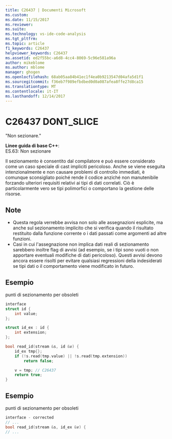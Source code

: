 ```yaml
---
title: C26437 | Documenti Microsoft
ms.custom: 
ms.date: 11/15/2017
ms.reviewer: 
ms.suite: 
ms.technology: vs-ide-code-analysis
ms.tgt_pltfrm: 
ms.topic: article
f1_keywords: C26437
helpviewer_keywords: C26437
ms.assetid: ed2f55bc-a6d8-4cc4-8069-5c96e581a96a
author: mikeblome
ms.author: mblome
manager: ghogen
ms.openlocfilehash: 68ab05aa84b41ec1f4ea0b9213547d04afa5d1f1
ms.sourcegitcommit: f36eb7f989efbdbed0d0a087afea8ffe27d8ca15
ms.translationtype: MT
ms.contentlocale: it-IT
ms.lasthandoff: 12/14/2017
---
```

# <a name="c26437-dontslice"></a>C26437 DONT_SLICE
"Non sezionare."

**Linee guida di base C++**:   
ES.63: Non sezionare

Il sezionamento è consentito dal compilatore e può essere considerato come un caso speciale di cast impliciti pericoloso. Anche se viene eseguita intenzionalmente e non causare problemi di controllo immediati, è comunque sconsigliato poiché rende il codice anziché non manutenibile forzando ulteriori requisiti relativi ai tipi di dati correlati. Ciò è particolarmente vero se tipi polimorfici o comportano la gestione delle risorse.

## <a name="remarks"></a>Note    
 -  Questa regola verrebbe avvisa non solo alle assegnazioni esplicite, ma anche sul sezionamento implicito che si verifica quando il risultato restituito dalla funzione corrente o i dati passati come argomenti ad altre funzioni.
-  Casi in cui l'assegnazione non implica dati reali di sezionamento sarebbero inoltre flag di avvisi (ad esempio, se i tipi sono vuoti o non apportare eventuali modifiche di dati pericoloso). Questi avvisi devono ancora essere risolti per evitare qualsiasi regressioni della indesiderati se tipi dati o il comportamento viene modificato in futuro.
## <a name="example"></a>Esempio 
punti di sezionamento per obsoleti 

```cpp
interface
struct id {
    int value;
};

struct id_ex : id {
    int extension;
};

bool read_id(stream &s, id &v) {
    id_ex tmp{};
    if (!s.read(tmp.value) || !s.read(tmp.extension))
        return false;

    v = tmp; // C26437
    return true;
}
```

## <a name="example"></a>Esempio 
punti di sezionamento per obsoleti 

```cpp
interface - corrected
// ...
bool read_id(stream &s, id_ex &v) {
// ...
```

